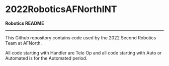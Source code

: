 # 2022RoboticsAFNorthINT

**Robotics README**

---

This Github repository contains code used by the 2022 Second Robotics Team at AFNorth.

All code starting with Handler are Tele Op and all code starting with Auto or Automated is for the Automated period.
